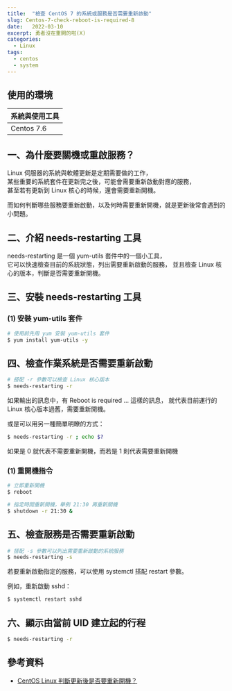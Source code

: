 ```yaml
---
title:  "檢查 CentOS 7 的系統或服務是否需要重新啟動"
slug: Centos-7-check-reboot-is-required-8
date:   2022-03-10
excerpt: 勇者沒在重開的啦(X)
categories:
  - Linux 
tags:
  - centos
  - system
---
```


## 使用的環境

| 系統與使用工具 | 
| ----- |  
| Centos 7.6 | 

## 一、為什麼要關機或重啟服務？

Linux 伺服器的系統與軟體更新是定期需要做的工作，  
某些重要的系統套件在更新完之後，可能會需要重新啟動對應的服務，  
甚至若有更新到 Linux 核心的時候，還會需要重新開機。  

而如何判斷哪些服務要重新啟動，以及何時需要重新開機，就是更新後常會遇到的小問題。  

## 二、介紹 needs-restarting 工具
needs-restarting 是一個 yum-utils 套件中的一個小工具，  
它可以快速檢查目前的系統狀態，列出需要重新啟動的服務，
並且檢查 Linux 核心的版本，判斷是否需要重新開機。  

## 三、安裝 needs-restarting 工具  
### (1) 安裝 yum-utils 套件  
```bash
# 使用前先用 yum 安裝 yum-utils 套件  
$ yum install yum-utils -y
```

## 四、檢查作業系統是否需要重新啟動  
```bash
# 搭配 -r 參數可以檢查 Linux 核心版本  
$ needs-restarting -r
```
如果輸出的訊息中，有 Reboot is required ... 這樣的訊息， 
就代表目前運行的 Linux 核心版本過舊，需要重新開機。  

或是可以用另一種簡單明瞭的方式：  

```bash
$ needs-restarting -r ; echo $?
```
如果是 0 就代表不需要重新開機，而若是 1 則代表需要重新開機

### (1) 重開機指令
```bash
# 立即重新開機
$ reboot

# 指定時間重新開機，舉例 21:30 再重新關機
$ shutdown -r 21:30 & 
```

## 五、檢查服務是否需要重新啟動
```bash
# 搭配 -s 參數可以列出需要重新啟動的系統服務
$ needs-restarting -s
```

若要重新啟動指定的服務，可以使用 systemctl 搭配 restart 參數。  

例如，重新啟動 sshd：  

```bash
$ systemctl restart sshd
```

## 六、顯示由當前 UID 建立起的行程
```bash
$ needs-restarting -r
```


## 參考資料
- [CentOS Linux 判斷更新後是否要重新開機？](https://blog.gtwang.org/linux/centos-linux-how-to-check-if-reboot-is-required/)